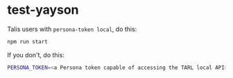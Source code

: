 # test-yayson

Talis users with `persona-token local`, do this:

```bash
npm run start
```

If you don't, do this:

```bash
PERSONA_TOKEN=<a Persona token capable of accessing the TARL local API> node index.js
```